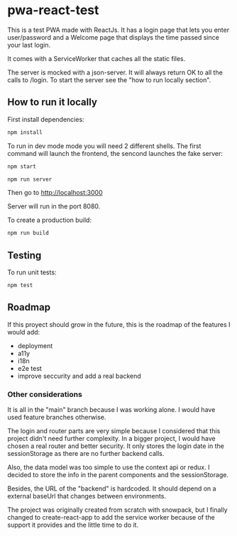 # pwa-react-test

This is a test PWA made with ReactJs. It has a login page that lets you enter user/password and a Welcome page that displays the time passed since your last login.

It comes with a ServiceWorker that caches all the static files.

The server is mocked with a json-server. It will always return OK to all the calls to /login. To start the server see the "how to run locally section".

## How to run it locally

First install dependencies:

```sh
npm install
```

To run in dev mode mode you will need 2 different shells. The first command will launch the frontend, the sencond launches the fake server:

```sh
npm start
```

```sh
npm run server
```

Then go to [http://localhost:3000](http://localhost:3000)

Server will run in the port 8080.

To create a production build:

```sh
npm run build
```

## Testing

To run unit tests:

```sh
npm test
```

## Roadmap

If this proyect should grow in the future, this is the roadmap of the features I would add:

- deployment
- a11y
- i18n
- e2e test
- improve seccurity and add a real backend

### Other considerations

It is all in the "main" branch because I was working alone. I would have used feature branches otherwise.

The login and router parts are very simple because I considered that this project didn't need further complexity. In a bigger project, I would have chosen a real router and better security. It only stores the login date in the sessionStorage as there are no further backend calls.

Also, the data model was too simple to use the context api or redux. I decided to store the info in the parent components and the sessionStorage.

Besides, the URL of the "backend" is hardcoded. It should depend on a external baseUrl that changes between environments.

The project was originally created from scratch with snowpack, but I finally changed to create-react-app to add the service worker because of the support it provides and the little time to do it.
